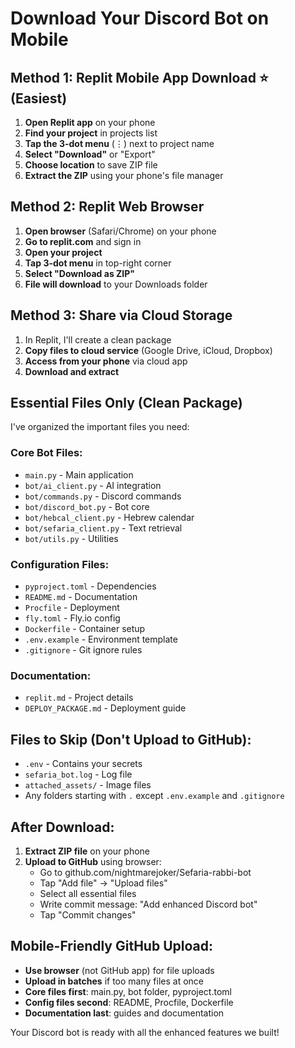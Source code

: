 # Download Your Discord Bot on Mobile

## Method 1: Replit Mobile App Download ⭐ (Easiest)
1. **Open Replit app** on your phone
2. **Find your project** in projects list
3. **Tap the 3-dot menu** (⋮) next to project name
4. **Select "Download"** or "Export"
5. **Choose location** to save ZIP file
6. **Extract the ZIP** using your phone's file manager

## Method 2: Replit Web Browser
1. **Open browser** (Safari/Chrome) on your phone
2. **Go to replit.com** and sign in
3. **Open your project**
4. **Tap 3-dot menu** in top-right corner
5. **Select "Download as ZIP"**
6. **File will download** to your Downloads folder

## Method 3: Share via Cloud Storage
1. In Replit, I'll create a clean package
2. **Copy files to cloud service** (Google Drive, iCloud, Dropbox)
3. **Access from your phone** via cloud app
4. **Download and extract**

## Essential Files Only (Clean Package)

I've organized the important files you need:

### Core Bot Files:
- `main.py` - Main application
- `bot/ai_client.py` - AI integration
- `bot/commands.py` - Discord commands
- `bot/discord_bot.py` - Bot core
- `bot/hebcal_client.py` - Hebrew calendar
- `bot/sefaria_client.py` - Text retrieval
- `bot/utils.py` - Utilities

### Configuration Files:
- `pyproject.toml` - Dependencies
- `README.md` - Documentation
- `Procfile` - Deployment
- `fly.toml` - Fly.io config
- `Dockerfile` - Container setup
- `.env.example` - Environment template
- `.gitignore` - Git ignore rules

### Documentation:
- `replit.md` - Project details
- `DEPLOY_PACKAGE.md` - Deployment guide

## Files to Skip (Don't Upload to GitHub):
- `.env` - Contains your secrets
- `sefaria_bot.log` - Log file
- `attached_assets/` - Image files
- Any folders starting with `.` except `.env.example` and `.gitignore`

## After Download:
1. **Extract ZIP file** on your phone
2. **Upload to GitHub** using browser:
   - Go to github.com/nightmarejoker/Sefaria-rabbi-bot
   - Tap "Add file" → "Upload files"
   - Select all essential files
   - Write commit message: "Add enhanced Discord bot"
   - Tap "Commit changes"

## Mobile-Friendly GitHub Upload:
- **Use browser** (not GitHub app) for file uploads
- **Upload in batches** if too many files at once
- **Core files first**: main.py, bot folder, pyproject.toml
- **Config files second**: README, Procfile, Dockerfile
- **Documentation last**: guides and documentation

Your Discord bot is ready with all the enhanced features we built!